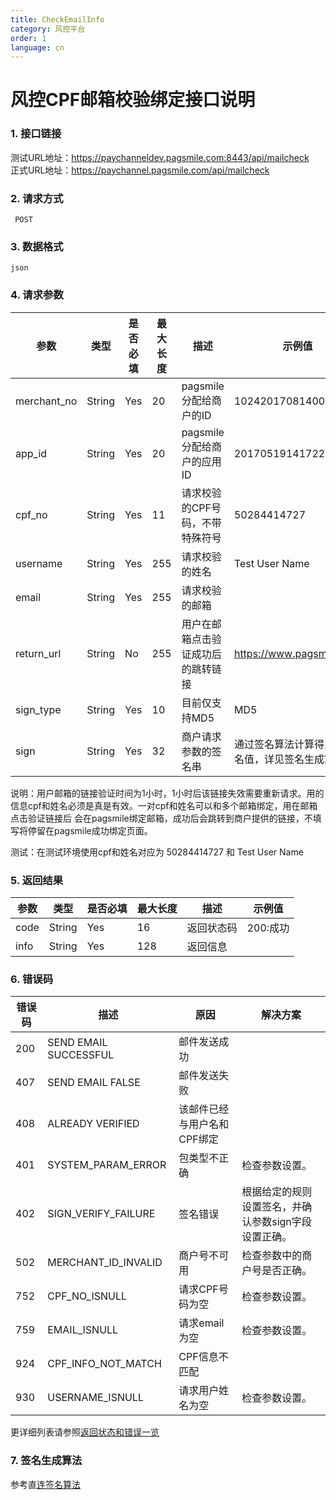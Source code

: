 ```yaml
---
title: CheckEmailInfo
category: 风控平台
order: 1
language: cn
---
```


# 风控CPF邮箱校验绑定接口说明

### 1. 接口链接

   测试URL地址：https://paychanneldev.pagsmile.com:8443/api/mailcheck  
   正式URL地址：https://paychannel.pagsmile.com/api/mailcheck 

### 2. 请求方式

     POST

### 3. 数据格式   
  
    json
    
### 4. 请求参数

参数 | 类型 | 是否必填 | 最大长度 | 描述 | 示例值
---  | ---  | ---      | ---      | ---  | ---
merchant_no | String | Yes | 20 | pagsmile分配给商户的ID | 1024201708140012289
app_id | String | Yes | 20 | pagsmile分配给商户的应用ID | 2017051914172236111
cpf_no | String | Yes | 11 | 请求校验的CPF号码，不带特殊符号 | 50284414727 
username | String | Yes | 255 | 请求校验的姓名 | Test User Name
email | String | Yes | 255 | 请求校验的邮箱
return_url | String | No | 255 | 用户在邮箱点击验证成功后的跳转链接 | https://www.pagsmile.com
sign_type | String | Yes | 10 | 目前仅支持MD5 | MD5
sign | String | Yes | 32 | 商户请求参数的签名串 | 通过签名算法计算得出的签名值，详见签名生成算法

说明：用户邮箱的链接验证时间为1小时，1小时后该链接失效需要重新请求。用的信息cpf和姓名必须是真是有效。一对cpf和姓名可以和多个邮箱绑定，用在邮箱点击验证链接后
会在pagsmile绑定邮箱，成功后会跳转到商户提供的链接，不填写将停留在pagsmile成功绑定页面。

测试：在测试环境使用cpf和姓名对应为 50284414727 和 Test User Name

### 5. 返回结果

参数 | 类型 | 是否必填 | 最大长度 | 描述 | 示例值
---  | ---  | ---      | ---      | ---  | ---
code | String | Yes | 16 | 返回状态码 | 200:成功
info | String | Yes | 128 | 返回信息 | 

### 6. 错误码

错误码 | 描述 | 原因 | 解决方案
---  | ---  | ---  | ---
200 | SEND EMAIL SUCCESSFUL | 邮件发送成功 |
407 | SEND EMAIL FALSE  | 邮件发送失败
408 | ALREADY VERIFIED  | 该邮件已经与用户名和CPF绑定
401 | SYSTEM_PARAM_ERROR | 包类型不正确 | 检查参数设置。
402 | SIGN_VERIFY_FAILURE | 签名错误 | 根据给定的规则设置签名，并确认参数sign字段设置正确。
502 | MERCHANT_ID_INVALID | 商户号不可用 | 检查参数中的商户号是否正确。
752 | CPF_NO_ISNULL | 请求CPF号码为空 | 检查参数设置。
759 | EMAIL_ISNULL | 请求email为空 | 检查参数设置。
924 | CPF_INFO_NOT_MATCH | CPF信息不匹配 | 
930 | USERNAME_ISNULL | 请求用户姓名为空 | 检查参数设置。

更详细列表请参照[返回状态和错误一览](../../trading-platform/ReturnResult)

### 7. 签名生成算法  

参考直[连签名算法](../../trading-platform/DriectSign)

